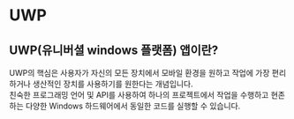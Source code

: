 UWP
===

UWP(유니버셜 windows 플랫폼) 앱이란?
------------------------------------

UWP의 핵심은 사용자가 자신의 모든 장치에서 모바일 환경을 원하고 작업에 가장 편리하거나 생산적인 장치를 사용하기를 원한다는 개념입니다.  
친숙한 프로그래밍 언어 및 API를 사용하여 하나의 프로젝트에서 작업을 수행하고 현존하는 다양한 Windows 하드웨어에서 동일한 코드를 실행할 수 있습니다.
